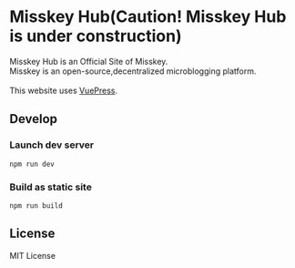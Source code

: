 # Misskey Hub(Caution! Misskey Hub is under construction)
Misskey Hub is an Official Site of Misskey.<br>
Misskey is an open-source,decentralized microblogging platform.<br><br>
This website uses [VuePress](https://github.com/vuepress/vuepress-next).

## Develop
### Launch dev server
```
npm run dev
```

### Build as static site
```
npm run build
```

## License
MIT License
